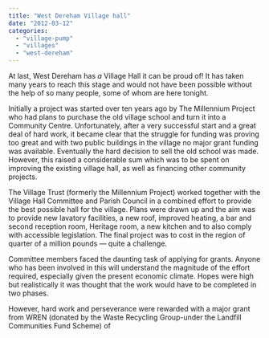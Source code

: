 ```yaml
---
title: "West Dereham Village hall"
date: "2012-03-12"
categories: 
  - "village-pump"
  - "villages"
  - "west-dereham"
---
```


At last, West Dereham has _a_ Village Hall it can be proud of! It has taken many years to reach this stage and would not have been possible without the help of so many people, some of whom are here tonight.

Initially a project was started over ten years ago by The Millennium Project who had plans to purchase the old village school and turn it into a Community Centre. Unfortunately, after a very successful start and a great deal of hard work, it became clear that the struggle for funding was proving too great and with two public buildings in the village no major grant funding was available. Eventually the hard decision to sell the old school was made. However, this raised a considerable sum which was to be spent on improving the existing village hall, as well as financing other community projects.

The Village Trust (formerly the Millennium Project) worked together with the Village Hall Committee and Parish Council in a combined effort to provide the best possible hall for the village. Plans were drawn up and the aim was to provide new lavatory facilities, a new roof, improved heating, a bar and second reception room, Heritage room, a new kitchen and to also comply with accessible legislation. The final project was to cost in the region of quarter of a million pounds — quite a challenge.

Committee members faced the daunting task of applying for grants. Anyone who has been involved in this will understand the magnitude of the effort required, especially given the present economic climate. Hopes were high but realistically it was thought that the work would have to be completed in two phases.

However, hard work and perseverance were rewarded with a major grant from WREN (donated by the Waste Recycling Group-under the Landfill Communities Fund Scheme) of
